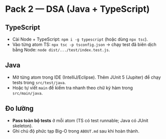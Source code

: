 # Pack 2 — DSA (Java + TypeScript)
## TypeScript
- Cài Node + TypeScript: `npm i -g typescript` (hoặc dùng `npx tsc`).
- Vào từng atom TS: `npx tsc -p tsconfig.json` -> chạy test đã biên dịch bằng Node: `node dist/.../test/index.test.js`.
## Java
- Mở từng atom trong IDE (IntelliJ/Eclipse). Thêm JUnit 5 (Jupiter) để chạy tests trong `src/test/java`.
- Hoặc tự viết `main` để kiểm tra nhanh theo chữ ký hàm trong `src/main/java`.
## Đo lường
- **Pass toàn bộ tests** ở mỗi atom (TS có test runnable; Java có JUnit skeleton).
- Ghi chú độ phức tạp Big-O trong `ABOUT.md` sau khi hoàn thành.
